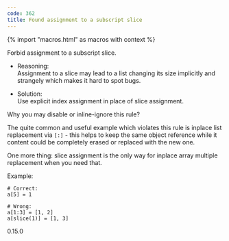 ```yaml
---
code: 362
title: Found assignment to a subscript slice
---
```


{% import "macros.html" as macros with context %}

Forbid assignment to a subscript slice.

  - Reasoning:  
    Assignment to a slice may lead to a list changing its size
    implicitly and strangely which makes it hard to spot bugs.

  - Solution:  
    Use explicit index assignment in place of slice assignment.

Why you may disable or inline-ignore this rule?

The quite common and useful example which violates this rule is inplace
list replacement via `[:]` - this helps to keep the same object
reference while it content could be completely erased or replaced with
the new one.

One more thing: slice assignment is the only way for inplace array
multiple replacement when you need that.

Example:

    # Correct:
    a[5] = 1
    
    # Wrong:
    a[1:3] = [1, 2]
    a[slice(1)] = [1, 3]

<div class="versionadded">

0.15.0

</div>